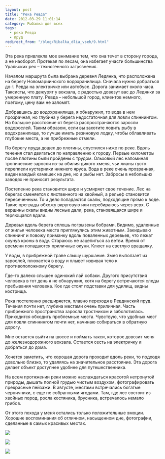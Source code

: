 ```yaml
---
layout: post
title: "Река Ревда"
date: 2012-03-29 11:01:14
category: Рыбалка для всех
tags:
  - река Ревда
  - пруд
redirect_from: "/blog/Ribalka_dlia_vseh/9.html"
---
```

Эта река привлекла мое внимание тем, что она течет в сторону города, а
не наоборот. Протекая по лесам, она избегает участи большинства
Уральских рек – техногенного загрязнения.

Началом маршрута была выбрана деревня Ледянка, что расположена на берегу
Новомариинского водохранилища. Сначала нужно добраться до г. Ревда на
электричке или автобусе. Дорога занимает около часа. Таксисты, что
дежурят у вокзала, с радостью довезут вас до Ледянки за умеренную плату.
Ревда – небольшой город, клиентов немного, поэтому, цену вам не заломят.

Добравшись до водохранилища, я обнаружил, то вода в нем прозрачная, но
глубина у берега недостаточная для ловли спиннингом. На большое
расстояние от берега распространяются заросли водорослей. Таким образом,
если вы захотите ловить рыбу в водохранилище, то лучше иметь резиновую
лодку, чтобы облавливать глубокие места, а не прибрежные отмели.

По берегу пруда дошел до плотины, спустился ниже по реке. Вдоль течения
стал двигаться по направлению к городу. Первые километры после плотины
были пройдены с трудом. Ольховый лес напоминал тропические заросли из-за
обилия дикого хмеля, чьи лианы густо переплели кустарники нижнего яруса.
Вода в реке очень прозрачная, виден каждый камешек на дне, но и рыбы
нет. Забросы в небольших заводях не приносят результата.

Постепенно река становится шире и усмиряет свое течение. Лес на берегах
сменяется с лиственного на хвойный, а рельеф становится пересеченным. То
и дело попадаются скалы, подходящие прямо к воде. Такие преграды обхожу
вкруговую или перебираюсь через верх. С вершины скалы видны лесные дали,
река, становящаяся шире и теряющаяся вдали.

Деревья вдоль берега сплошь погрызены бобрами. Видимо, удаленные от
жилья человека места приглянулись этим животным. Закидываю спиннинг и
повожу приманку вдоль поваленных деревьев, что лежат окунув кроны в
воду. Стараюсь не зацепиться за ветви. Время от времени попадаются
приличные окуни. Клюет на светлую вращалку.

У воды, в прибрежной траве слышу шуршание. Змея выползает из зарослей,
плюхается в воду и плывет извивая тело к противоположному берегу.

Где-то далеко слышен одинокий лай собаки. Другого присутствия человека в
тот день я не обнаружил, хотя на берегу встречаются следы пребывания
человека. Кое где стоят подставки для удилищ, видны кострища.

Река постепенно расширяется, плавно переходя в Ревдинский пруд. Течения
почти нет, глубина местами очень приличная. Часть прибрежного
пространства заросла тростником и заболотилась. Приходится обходить
проблемные места. Чувствую, что удобных мест для ловли спиннингом почти
нет, начинаю собираться в обратную дорогу.

Мне остается выйти на шоссе и поймать такси, которое довозит меня до
железнодорожного вокзала. Остается сесть на электричку и добраться до
дома.

Хочется заметить, что хорошая дорога проходит вдоль реки, то подходя
довольно близко, то удаляясь на значительное расстояние. Эта дорога
делает объект доступнее удобнее для путешественника.

На всем протяжении реки можно наслаждаться красотой нетронутой природы,
дышать полной грудью чистым воздухом, фотографировать прекрасные
пейзажи. В августе, местами встречались богатые черничники, с еще не
собранными ягодами. Там, где лес состоит из хвойных пород, росла
костяника, брусника, встречалось немало грибов.

От этого похода у меня остались только положительные эмоции. Хорошие
воспоминания об отличном, насыщенном дне, фотографии, сделанные в самых
красивых местах.

![](http://fishingguru.ru/uploads/images/00/00/01/2012/03/29/1897d7.jpg)

![](http://fishingguru.ru/uploads/images/00/00/01/2012/03/29/f6f3f8.jpg)

![](http://fishingguru.ru/uploads/images/00/00/01/2012/03/29/a3aea7.jpg)
